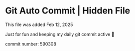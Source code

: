 # Git Auto Commit | Hidden File

This file was added Feb 12, 2025

Just for fun and keeping my daily git commit active 🤪

commit number: 590308
